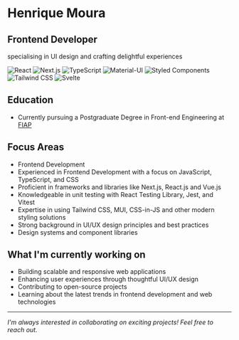 # Henrique Moura

## Frontend Developer
specialising in UI design and crafting delightful experiences

![React](https://img.shields.io/badge/-React-61DAFB?style=flat-square&logo=react&logoColor=black)
![Next.js](https://img.shields.io/badge/-Next.js-000000?style=flat-square&logo=next.js&logoColor=white)
![TypeScript](https://img.shields.io/badge/-TypeScript-3178C6?style=flat-square&logo=typescript&logoColor=white)
![Material-UI](https://img.shields.io/badge/-MUI-007FFF?style=flat-square&logo=mui&logoColor=white)
![Styled Components](https://img.shields.io/badge/-Styled_Components-DB7093?style=flat-square&logo=styled-components&logoColor=white)
![Tailwind CSS](https://img.shields.io/badge/-Tailwind_CSS-38B2AC?style=flat-square&logo=tailwind-css&logoColor=white)
![Svelte](https://img.shields.io/badge/-Svelte-FF3E00?style=flat-square&logo=svelte&logoColor=white)

## Education
- Currently pursuing a Postgraduate Degree in Front-end Engineering at [FIAP](https://postech.fiap.com.br/curso/front-end-engineering)

## Focus Areas
- Frontend Development
- Experienced in Frontend Development with a focus on JavaScript, TypeScript, and CSS
- Proficient in frameworks and libraries like Next.js, React.js and Vue.js
- Knowledgeable in unit testing with React Testing Library, Jest, and Vitest
- Expertise in using Tailwind CSS, MUI, CSS-in-JS and other modern styling solutions
- Strong background in UI/UX design principles and best practices
- Design systems and component libraries

## What I'm currently working on
- Building scalable and responsive web applications
- Enhancing user experiences through thoughtful UI/UX design
- Contributing to open-source projects
- Learning about the latest trends in frontend development and web technologies
---
*I'm always interested in collaborating on exciting projects! Feel free to reach out.*
